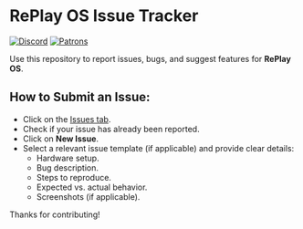 # RePlay OS Issue Tracker
[![Discord](https://img.shields.io/discord/1340774554997489668?label=Discord&logo=discord&logoColor=white&color=5865F2&style=for-the-badge)](https://discord.gg/2ghkKAWKDv)
[![Patrons](https://img.shields.io/endpoint.svg?url=https%3A%2F%2Fshieldsio-patreon.vercel.app%2Fapi%3Fusername%3DRePlayOS%26type%3Dpatrons&style=for-the-badge)](https://patreon.com/RePlayOS)

Use this repository to report issues, bugs, and suggest features for **RePlay OS**.

## How to Submit an Issue:

- Click on the [Issues tab](../../issues).
- Check if your issue has already been reported.
- Click on **New Issue**.
- Select a relevant issue template (if applicable) and provide clear details:
  - Hardware setup. 
  - Bug description.
  - Steps to reproduce.
  - Expected vs. actual behavior.
  - Screenshots (if applicable).

Thanks for contributing!
